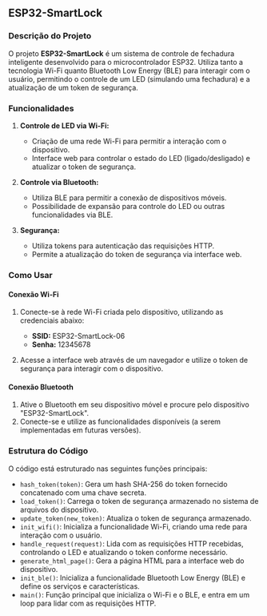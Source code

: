 ## ESP32-SmartLock

### Descrição do Projeto

O projeto **ESP32-SmartLock** é um sistema de controle de fechadura inteligente desenvolvido para o microcontrolador ESP32. Utiliza tanto a tecnologia Wi-Fi quanto Bluetooth Low Energy (BLE) para interagir com o usuário, permitindo o controle de um LED (simulando uma fechadura) e a atualização de um token de segurança.

### Funcionalidades

1. **Controle de LED via Wi-Fi:**
   - Criação de uma rede Wi-Fi para permitir a interação com o dispositivo.
   - Interface web para controlar o estado do LED (ligado/desligado) e atualizar o token de segurança.

2. **Controle via Bluetooth:**
   - Utiliza BLE para permitir a conexão de dispositivos móveis.
   - Possibilidade de expansão para controle do LED ou outras funcionalidades via BLE.

3. **Segurança:**
   - Utiliza tokens para autenticação das requisições HTTP.
   - Permite a atualização do token de segurança via interface web.

### Como Usar

#### Conexão Wi-Fi

1. Conecte-se à rede Wi-Fi criada pelo dispositivo, utilizando as credenciais abaixo:
   - **SSID:** ESP32-SmartLock-06
   - **Senha:** 12345678

2. Acesse a interface web através de um navegador e utilize o token de segurança para interagir com o dispositivo.

#### Conexão Bluetooth

1. Ative o Bluetooth em seu dispositivo móvel e procure pelo dispositivo "ESP32-SmartLock".
2. Conecte-se e utilize as funcionalidades disponíveis (a serem implementadas em futuras versões).

### Estrutura do Código

O código está estruturado nas seguintes funções principais:

- `hash_token(token)`: Gera um hash SHA-256 do token fornecido concatenado com uma chave secreta.
- `load_token()`: Carrega o token de segurança armazenado no sistema de arquivos do dispositivo.
- `update_token(new_token)`: Atualiza o token de segurança armazenado.
- `init_wifi()`: Inicializa a funcionalidade Wi-Fi, criando uma rede para interação com o usuário.
- `handle_request(request)`: Lida com as requisições HTTP recebidas, controlando o LED e atualizando o token conforme necessário.
- `generate_html_page()`: Gera a página HTML para a interface web do dispositivo.
- `init_ble()`: Inicializa a funcionalidade Bluetooth Low Energy (BLE) e define os serviços e características.
- `main()`: Função principal que inicializa o Wi-Fi e o BLE, e entra em um loop para lidar com as requisições HTTP.
